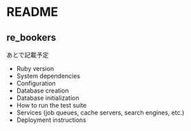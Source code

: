 # README
## re_bookers

あとで記載予定
* Ruby version
* System dependencies
* Configuration
* Database creation
* Database initialization
* How to run the test suite
* Services (job queues, cache servers, search engines, etc.)
* Deployment instructions


